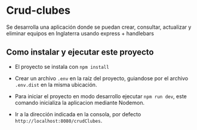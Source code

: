 # Crud-clubes
 Se desarrolla una aplicación donde se puedan crear, consultar, actualizar y eliminar equipos en Inglaterra usando express + handlebars
 ## Como instalar y ejecutar este proyecto
 - El proyecto se instala con `npm install`

 - Crear un archivo `.env` en la raíz del proyecto, guiandose por el archivo `.env.dist` en la misma ubicación.

 - Para iniciar el proyecto en modo desarrollo ejecutar `npm run dev`, este comando inicializa la aplicacion mediante Nodemon.

 - Ir a la dirección indicada en la consola, por defecto `http://localhost:8080/crudClubes`.
